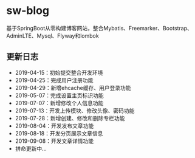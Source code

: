 # sw-blog
基于SpringBoot从零构建博客网站，整合Mybatis、Freemarker、Bootstrap、AdminLTE、Mysql、Flyway和lombok

## 更新日志

- 2019-04-15：初始提交整合开发环境
- 2019-04-25：完成用户注册功能
- 2019-04-29：新增ehcache缓存、用户登录功能
- 2019-05-07：完成设置主页标识功能
- 2019-07-07：新增修改个人信息功能
- 2019-07-13：开发上传模块、修改头像、密码功能
- 2019-07-28：新增创建、修改和删除专栏功能
- 2019-08-04：开发发布文章功能
- 2019-08-18：开发分页展示文章信息
- 2019-09-08：开发文章详情功能
- 拼命更新中...

